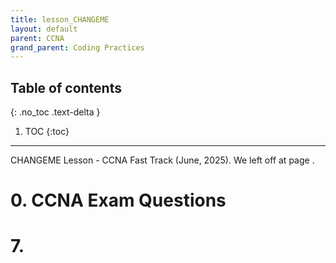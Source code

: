 ```yaml
---
title: lesson_CHANGEME
layout: default
parent: CCNA
grand_parent: Coding Practices
---
```

## Table of contents
{: .no_toc .text-delta }

1. TOC
{:toc}

---
CHANGEME Lesson - CCNA Fast Track (June, 2025). We left off at page .

# 0. CCNA Exam Questions

# 7. 


